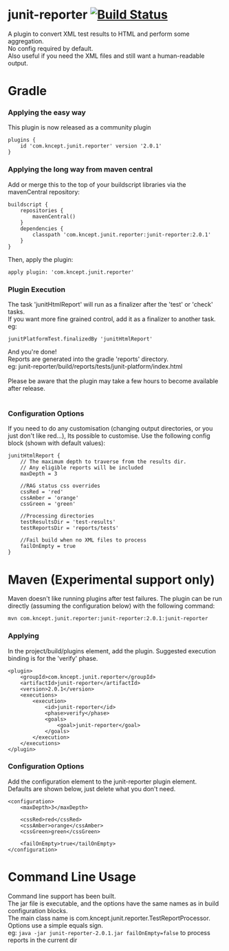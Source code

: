 # junit-reporter [![Build Status](https://travis-ci.org/kncept/junit-reporter.svg?branch=master)](https://travis-ci.org/kncept/junit-reporter)

A plugin to convert XML test results to HTML and perform some aggregation.<br/>
No config required by default.<br/>
Also useful if you need the XML files and still want a human-readable output.

# Gradle

### Applying the easy way
This plugin is now released as a community plugin

    plugins {
        id 'com.kncept.junit.reporter' version '2.0.1'
    }

### Applying the long way from maven central
Add or merge this to the top of your buildscript libraries via the mavenCentral repository:

    buildscript {
        repositories {
            mavenCentral()
        }
        dependencies {
            classpath 'com.kncept.junit.reporter:junit-reporter:2.0.1'
        }
    }

Then, apply the plugin:

    apply plugin: 'com.kncept.junit.reporter'
    
### Plugin Execution

The task 'junitHtmlReport' will run as a finalizer after the 'test' or 'check' tasks.<br/>
If you want more fine grained control, add it as a finalizer to another task. eg:

    junitPlatformTest.finalizedBy 'junitHtmlReport'
    
And you're done!<br/>
Reports are generated into the gradle 'reports' directory. <br/>
eg: junit-reporter/build/reports/tests/junit-platform/index.html<br/>
<br/>
Please be aware that the plugin may take a few hours to become available after release.<br/>
<br/>

### Configuration Options
If you need to do any customisation (changing output directories, or you just don't like red...), Its possible to customise.
Use the following config block (shown with default values):

	junitHtmlReport {
		// The maximum depth to traverse from the results dir.
		// Any eligible reports will be included
		maxDepth = 3
		
		//RAG status css overrides
		cssRed = 'red'
		cssAmber = 'orange'
		cssGreen = 'green'
		
		//Processing directories
		testResultsDir = 'test-results'
		testReportsDir = 'reports/tests'
		
		//Fail build when no XML files to process
		failOnEmpty = true
	}

# Maven (Experimental support only)

Maven doesn't like running plugins after test failures.
The plugin can be run directly (assuming the configuration below) with the following command:

    mvn com.kncept.junit.reporter:junit-reporter:2.0.1:junit-reporter

### Applying

In the project/build/plugins element, add the plugin. Suggested execution binding is for the 'verify' phase.

	<plugin>
		<groupId>com.kncept.junit.reporter</groupId>
		<artifactId>junit-reporter</artifactId>
		<version>2.0.1</version>
		<executions>
			<execution>
				<id>junit-reporter</id>
				<phase>verify</phase>
				<goals>
					<goal>junit-reporter</goal>
				</goals>
			</execution>
		</executions>
	</plugin>
	
	
### Configuration Options

Add the configuration element to the junit-reporter plugin element.<br/>
Defaults are shown below, just delete what you don't need.

	<configuration>
		<maxDepth>3</maxDepth>
		
		<cssRed>red</cssRed>
		<cssAmber>orange</cssAmber>
		<cssGreen>green</cssGreen>
		
		<failOnEmpty>true</tailOnEmpty>
	</configuration>
  


# Command Line Usage
Command line support has been built.<br/>
The jar file is executable, and the options have the same names as in build configuration blocks.<br/>
The main class name is com.kncept.junit.reporter.TestReportProcessor.<br/>
Options use a simple equals sign.<br/>
 eg: `java -jar junit-reporter-2.0.1.jar failOnEmpty=false` to process reports in the current dir


